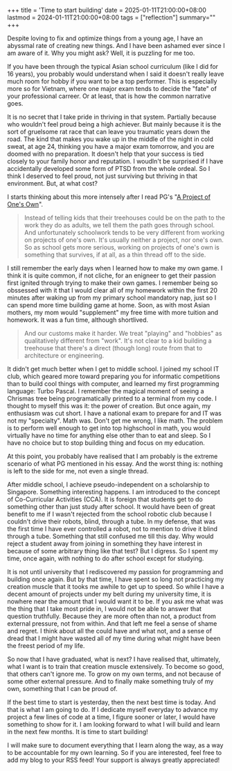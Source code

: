 +++
title = 'Time to start building'
date = 2025-01-11T21:00:00+08:00
lastmod = 2024-01-11T21:00:00+08:00
tags = ["reflection"]
summary=""
+++

Despite loving to fix and optimize things from a young age, I have an abyssmal rate of creating new things. And I have been ashamed ever since I am aware of it. Why you might ask? Well, it is puzzling for me too.

If you have been through the typical Asian school curriculum (like I did for 16 years), you probably would understand when I said it doesn't really leave much room for hobby if you want to be a top performer. This is especially more so for Vietnam, where one major exam tends to decide the "fate" of your professional carreer. Or at least, that is how the common narrative goes.

It is no secret that I take pride in thriving in that system. Partially because who wouldn't feel proud being a high achiever. But mainly because it is the sort of gruelsome rat race that can leave you traumatic years down the road. The kind that makes you wake up in the middle of the night in cold sweat, at age 24, thinking you have a major exam tomorrow, and you are doomed with no preparation. It doesn't help that your success is tied closely to your family honor and reputation. I woudln't be surprised if I have accidentally developed some form of PTSD from the whole ordeal. So I think I deserved to feel proud, not just surviving but thriving in that environment. But, at what cost?

I starts thinking about this more intensely after I read PG's "[A Project of One's Own](https://paulgraham.com/own.html)".

> Instead of telling kids that their treehouses could be on the path to the work they do as adults, we tell them the path goes through school. And unfortunately schoolwork tends to be very different from working on projects of one's own. It's usually neither a project, nor one's own. So as school gets more serious, working on projects of one's own is something that survives, if at all, as a thin thread off to the side.

I still remember the early days when I learned how to make my own game. I think it is quite common, if not cliche, for an enigneer to get their passion first ignited through trying to make their own games. I remember being so obssessed with it that I would clear all of my homework within the first 20 minutes after waking up from my primary school mandatory nap, just so I can spend more time building game at home. Soon, as with most Asian mothers, my mom would "supplement" my free time with more tuition and homework. It was a fun time, although shortlived.

> And our customs make it harder. We treat "playing" and "hobbies" as qualitatively different from "work". It's not clear to a kid building a treehouse that there's a direct (though long) route from that to architecture or engineering.

It didn't get much better when I get to middle school. I joined my school IT club, which geared more toward preparing you for informatic competitions than to build cool things with computer, and learned my first programming language: Turbo Pascal. I remember the magical moment of seeing a Chrismas tree being programatically printed to a terminal from my code. I thought to myself this was it: the power of creation. But once again, my enthusiasm was cut short. I have a national exam to prepare for and IT was not my "specialty". Math was. Don't get me wrong, I like math. The problem is to perform well enough to get into top highschool in math, you would virtually have no time for anything else other than to eat and sleep. So I have no choice but to stop building thing and focus on my education.

At this point, you probably have realised that I am probably is the extreme scenario of what PG mentioned in his essay. And the worst thing is: nothing is left to the side for me, not even a single thread.

After middle school, I achieve pseudo-independent on a scholarship to Singapore. Something interesting happens. I am introduced to the concept of Co-Curricular Activities (CCA). It is foreign that students get to do something other than just study after school. It would have been of great benefit to me if I wasn't rejected from the school robotic club because I couldn't drive their robots, blind, through a tube. In my defense, that was the first time I have ever controlled a robot, not to mention to drive it blind through a tube. Something that still confused me till this day. Why would reject a student away from joining in something they have interest in because of some arbitrary thing like that test? But I digress. So I spent my time, once again, with nothing to do after school except for studying.

It is not until university that I rediscovered my passion for programming and building once again. But by that time, I have spent so long not practicing my creation muscle that it tooks me awhile to get up to speed. So while I have a decent amount of projects under my belt during my university time, it is nowhere near the amount that I would want it to be. If you ask me what was the thing that I take most pride in, I would not be able to answer that question truthfully. Because they are more often than not, a product from external pressure, not from within. And that left me feel a sense of shame and regret. I think about all the could have and what not, and a sense of dread that I might have wasted all of my time during what might have been the freest period of my life.

So now that I have graduated,  what is next? I have realised that, ultimately, what I want is to train that creation muscle extensively. To become so good, that others can't ignore me. To grow on my own terms, and not because of some other external pressure. And to finally make something truly of my own, something that I can be proud of. 

If the best time to start is yesterday, then the next best time is today. And that is what I am going to do. If I dedicate myself everyday to advance my project a few lines of code at a time, I figure sooner or later, I would have something to show for it. I am looking forward to what I will build and learn in the next few months. It is time to start building!

I will make sure to document everything that I learn along the way, as a way to be accountable for my own learning. So if you are interested, feel free to add my blog to your RSS feed! Your support is always greatly appreciated! 
